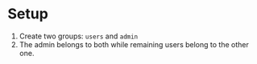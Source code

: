 # Setup

1. Create two groups: `users` and `admin`
2. The admin belongs to both while remaining users belong to the other one.